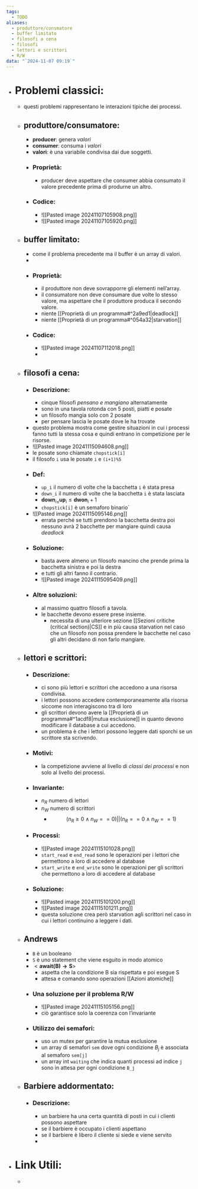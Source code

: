 ```yaml
---
tags:
  - TODO
aliases:
  - produttore/consmatore
  - buffer limitato
  - filosofi a cena
  - filosofi
  - lettori e scrittori
  - R/W
data: "`2024-11-07 09:19`"
---
```

- # Problemi classici:
	- questi problemi rappresentano le interazioni tipiche dei processi.
	- ## produttore/consumatore:
		- __producer__: genera _valori_
		- __consumer__: consuma i _valori_
		- __valori__: è una variabile condivisa dai due soggetti. 
		- ### Proprietà:
			- producer deve aspettare che consumer abbia consumato il valore precedente prima di produrne un altro.
		- ### Codice:
			- ![[Pasted image 20241107105908.png]]
			- ![[Pasted image 20241107105920.png]]
	- ## buffer limitato:
		- come il problema precedente ma il buffer è un array di valori.
		- 
		- ### Proprietà:
			- il produttore non deve sovrapporre gli elementi nell’array.
			- il consumatore non deve consumare due volte lo stesso valore, ma aspettare che il produttore produca il secondo valore.
			- niente [[Proprietà di un programma#^2a9ed1|deadlock]]
			- niente [[Proprietà di un programma#^054a32|starvation]]
		- ### Codice:
			- ![[Pasted image 20241107112018.png]]
			- 
	- ## filosofi a cena:
		- ### Descrizione:
			- cinque filosofi _pensano e mangiano_ alternatamente 
			- sono in una tavola rotonda con 5 posti, piatti e posate 
			- un filosofo mangia solo con 2 posate 
			- per pensare lascia le posate dove le ha trovate
		- questo problema mostra come gestire situazioni in cui i processi fanno tutti la stessa cosa e quindi entrano in competizione per le risorse. 
		- ![[Pasted image 20241115094608.png]]
		- le posate sono chiamate `chopstick[i]`
		- il filosofo `i` usa le posate `i` e `(i+1)%5`
		- ### Def:
			- `up_i` il numero di volte che la bacchetta `i` è stata presa
			- `down_i` il numero di volte che la bacchetta `i` è stata lasciata
			- $\mathbf{down}_{i\le} \mathbf{up}_{i}\le \mathbf{dwon}_{i}+1$
			- `chopstick[i]` è un semaforo binario`
		- ![[Pasted image 20241115095146.png]]
			- errata perché se tutti prendono la bacchetta destra poi nessuno avrà 2 bacchette per mangiare quindi causa _deadlock_ 
		- ### Soluzione:
			- basta avere almeno un filosofo mancino che prende prima la bacchetta sinistra e poi la destra 
			- e tutti gli altri fanno il contrario. 
			- ![[Pasted image 20241115095409.png]]
		- ### Altre soluzioni:
			- al massimo quattro filosofi a tavola.
			- le bacchette devono essere prese insieme.
				- necessita di una ulteriore sezione [[Sezioni critiche (critical section)|CS]] e in più causa starvation nel caso che un filosofo non possa prendere le bacchette nel caso gli altri decidano di non farlo mangiare.
	- ## lettori e scrittori:
		- ### Descrizione: 
			- ci sono più lettori e scrittori che accedono a una risorsa condivisa. 
			- i lettori possono accedere contemporaneamente alla risorsa siccome non interagiscono tra di loro
			- gli scrittori devono avere la [[Proprietà di un programma#^1acdf8|mutua esclusione]] in quanto devono modificare il database a cui accedono.
			- un problema è che i lettori possono leggere dati sporchi se un scrittore sta scrivendo.
		- ### Motivi:
			- la competizione avviene al livello di _classi dei processi_ e non solo al livello dei processi.
		- ### Invariante:
			- $n_{R}$ numero di lettori 
			- $n_{W}$ numero di scrittori
				- $$(n_{R} \ge 0 \wedge n_{W}==0) || (n_{R} == 0 \wedge n_{W }== 1)$$
		- ### Processi:
			- ![[Pasted image 20241115101028.png]]
			- `start_read` e `end_read` sono le operazioni per i lettori che permettono a loro di accedere al database
			- `start_write` e `end_write` sono le operazioni per gli scrittori che permettono a loro di accedere al database
		- ### Soluzione:
			- ![[Pasted image 20241115101200.png]]
			- ![[Pasted image 20241115101211.png]]
			- questa soluzione crea però starvation agli scrittori nel caso in cui i lettori continuino a leggere i dati.
	- ## Andrews
		- `B` è un booleano
		- `S` è uno statement  che viene esguito in modo atomico
		- $<\mathbf{await(B)\to S}>$ 
			- aspetta che la condizione B sia rispettata e poi esegue S
			- attesa e comando sono operazioni [[Azioni atomiche]]
		- ### Una soluzione per il problema R/W
			- ![[Pasted image 20241115105156.png]]
			- ciò garantisce solo la coerenza con l’invariante
		- ### Utilizzo dei semafori:
			- uso un mutex per garantire la mutua esclusione
			- un array di semafori `sem` dove ogni condizione $B_{j}$ è associata al semaforo `sem[j]` 
			- un array int `waiting` che indica quanti processi ad indice `j` sono in attesa per ogni condizione `B_j`
	- ## Barbiere addormentato:
		- ### Descrizione:
			- un barbiere ha una certa quantità di posti in cui i clienti possono aspettare
			- se il barbiere è occupato i clienti aspettano
			- se il barbiere è libero il cliente si siede e viene servito
			- 
- # Link Utili:
	- 